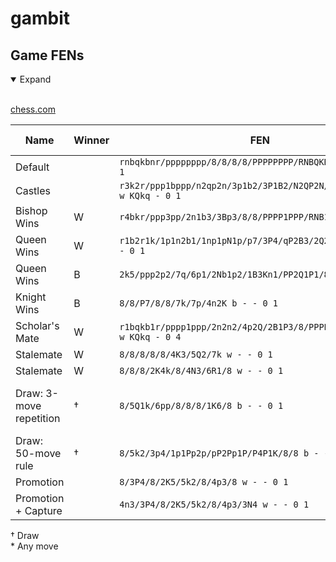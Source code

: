 # gambit

## Game FENs

<details open>
<summary>Expand</summary>
<br>

[chess.com](https://www.chess.com/analysis?tab=analysis)

| Name | Winner | FEN | Next Move(s) |
| --- | --- | --- | --- |
| Default |  | `rnbqkbnr/pppppppp/8/8/8/8/PPPPPPPP/RNBQKBNR w KQkq - 0 1` |  |
| Castles |  | `r3k2r/ppp1bppp/n2qp2n/3p1b2/3P1B2/N2QP2N/PPP1BPPP/R3K2R w KQkq - 0 1` | `O-O(-O)` |
| Bishop Wins | W | `r4bkr/ppp3pp/2n1b3/3Bp3/8/8/PPPP1PPP/RNB1K2R w KQ - 0 1` | `Bxe6#` |
| Queen Wins | W | `r1b2r1k/1p1n2b1/1np1pN1p/p7/3P4/qP2B3/2Q2PPP/2RR2K1 w - - 0 1` | `Qh7#` |
| Queen Wins | B | `2k5/ppp2p2/7q/6p1/2Nb1p2/1B3Kn1/PP2Q1P1/8 b - - 0 1` | `qh5#` |
| Knight Wins | B | `8/8/P7/8/8/7k/7p/4n2K b - - 0 1` | `nd3`, `a7`, `nf2#` |
| Scholar's Mate | W | `r1bqkb1r/pppp1ppp/2n2n2/4p2Q/2B1P3/8/PPPP1PPP/RNB1K1NR w KQkq - 0 4` | `Qxf7#` |
| Stalemate | W | `8/8/8/8/8/4K3/5Q2/7k w - - 0 1` | `K*` |
| Stalemate | W | `8/8/8/2K4k/8/4N3/6R1/8 w - - 0 1` | `Nf5` |
| Draw: 3-move repetition | † | `8/5Q1k/6pp/8/8/8/1K6/8 b - - 0 1` | `kh8`, `Qf8`, `kh7`, `Qf7`, `kh8`, `Qf8`, `kh7`, `Qf7` |
| Draw: 50-move rule | † | `8/5k2/3p4/1p1Pp2p/pP2Pp1P/P4P1K/8/8 b - - 99 50` | `k*` |
| Promotion |  | `8/3P4/8/2K5/5k2/8/4p3/8 w - - 0 1` | `d8=Q` |
| Promotion + Capture |  | `4n3/3P4/8/2K5/5k2/8/4p3/3N4 w - - 0 1` | `dxe8=Q` |

† Draw
<br>
\* Any move
</details>
